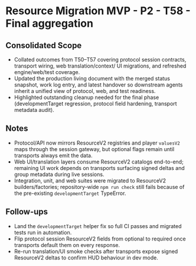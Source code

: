# Resource Migration MVP - P2 - T58 - Final aggregation

## Consolidated Scope

- Collated outcomes from T50–T57 covering protocol session contracts, transport wiring, web translation/context/ UI migrations, and refreshed engine/web/test coverage.
- Updated the production living document with the merged status snapshot, work log entry, and latest handover so downstream agents inherit a unified view of protocol, web, and test readiness.
- Highlighted outstanding cleanup needed for the final phase (developmentTarget regression, protocol field hardening, transport metadata audit).

## Notes

- Protocol/API now mirrors ResourceV2 registries and player `valuesV2` maps through the session gateway, but optional flags remain until transports always emit the data.
- Web UI/translation layers consume ResourceV2 catalogs end-to-end; remaining UI work depends on transports surfacing signed deltas and group metadata during live sessions.
- Integration, unit, and web suites were migrated to ResourceV2 builders/factories; repository-wide `npm run check` still fails because of the pre-existing `developmentTarget` TypeError.

## Follow-ups

- Land the `developmentTarget` helper fix so full CI passes and migrated tests run in automation.
- Flip protocol session ResourceV2 fields from optional to required once transports default them on every response.
- Re-run translation/UI smoke checks after transports expose signed ResourceV2 deltas to confirm HUD behaviour in dev mode.
